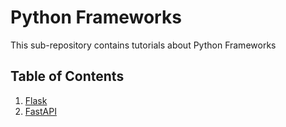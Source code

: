# Python Frameworks
This sub-repository contains tutorials about Python Frameworks

## Table of Contents
1. [Flask](flask/)
2. [FastAPI](fastAPI/)
